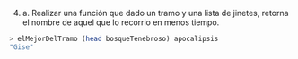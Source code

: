 4. a. Realizar una función que dado un tramo y una lista de jinetes, retorna el nombre de aquel que lo recorrio en menos tiempo.

```haskell
> elMejorDelTramo (head bosqueTenebroso) apocalipsis
"Gise"
```